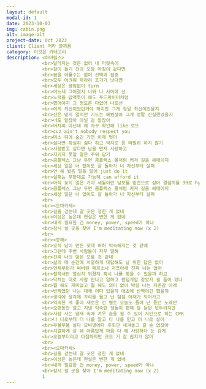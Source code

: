 ```yaml
---
layout: default
modal-id: 1
date: 2023-10-03
img: cabin.png
alt: image-alt
project-date: Oct 2023
client: Client 머라 쓸까욤
category: 이것은 카테고리
description: <하마립스>
             <br>달라지는 것은 없어 내 머릿속이
             <br>잠이 들기 전과 오늘 아침이 같다면
             <br>꿈을 이룰수는 없어 선택과 집중
             <br>모두 어려워 차라리 포기가 낫다면
             <br>세상은 끊임없이 turn
             <br>어느새 그어졌지 너와 나 사이에 선
             <br>노력을 밥먹듯이 해도 푸드파이터처럼
             <br>했어야지 그 정도론 다없어 나로선
             <br>이게 최선이었던거야 하지만 그게 정말 최선이었을지
             <br>신은 믿지 않지만 기도는 해봤잖아 그게 정말 신실했었을지
             <br>너도 알잖아 아닐 걸 알잖아
             <br>어차피 아닌데 왜 자꾸 확인해 like 로또
             <br>cuz ain't nobody respect you
             <br>미소 뒤에 숨긴 가면 이제 벗어
             <br>싫다면 확실히 싫다 하고 억지로 등 떠밀려 하지 않기
             <br>사랑받고 싶다면 남을 먼저 사랑하고
             <br>지키지 못할 말은 주워 담기
             <br>콤플렉스 그냥 두면 콤플렉스 몰처럼 커져 길을 헤매이지
             <br>세상 일은 너 없이도 잘 돌아가 너 자신부터 살펴
             <br>안 해 봤음 말을 말어 just do it
             <br>실패는 무한대로 가능해 can afford it
             <br>아직 늦지 않은 거야 세월이란 담보를 밑천으로 삼아 경험치를 99로 hype
             <br>콤플렉스 그냥 두면 콤플렉스 몰처럼 커져 길을 헤매이지
             <br>세상 일은 너 없이도 잘 돌아가 너 자신부터 살펴
             <br>
             <br><으마카세>
             <br>길을 걷는데 갈 곳은 정한 게 없네
             <br>이상은 높은데 현실은 변한 게 없네
             <br>내게 필요한 건 money, power, speed가 아냐
             <br>잠시 쉴 곳을 찾아 I'm meditating now (x 2)
             <br>
             <br><쏭해>
             <br>오직 남이 만든 잣대 허허 익숙해지는 것 같애
             <br>그런데 주변 사람들이 자꾸 말해
             <br>진짜 나의 맘은 모를 것 같대
             <br>삶의 매 순간에 치열하게 대답해도 날 위한 답은 없어
             <br>언제부턴가 써버린 페르소나 저쪼아래 진짜 나는 없어
             <br>철학서만 열심히 뒤졌지 혹시 나를 찾을 수 있을까 하고
             <br>닥치는 대로 사람 만나고 일하고 랜덤게임 같았지 쉴 틈이 있나
             <br>뭘 해도 재미없고 뭘 해도 의미 없어 박살 나는 자존감 아래
             <br>반짝였던 나는 대체 어디 있을까 애초에 반짝이긴 했을까
             <br>생각에 생각에 꼬리를 물고 난 점점 아재가 되어가고
             <br>익숙한 게 좋아 새로운 건 별로 오늘도 들어 난 듣던 노래만
             <br>오랫동안 알고 지낸 익숙한 형들이 편해 늘 듣던 넋두리지만
             <br>사람 사는 냄새 속에 겨우 숨을 쉴 수 있어 지인으로 하는 CPR
             <br>나 나로부터 더 나를 알고 다 나를 믿고 어 나로 살어
             <br>우물쭈물 살다 묘비명에다 후회만 새겨놓고 갈 순 없잖아
             <br>치열하게 살 돼 아름답게 마음 다 해 사랑하다 눈 감게
             <br>오늘부터라고 다짐하지만 크으 거 참 쉽지가 않어
             <br>
             <br><으마카세>
             <br>길을 걷는데 갈 곳은 정한 게 없네
             <br>이상은 높은데 현실은 변한 게 없네
             <br>내게 필요한 건 money, power, speed가 아냐
             <br>잠시 쉴 곳을 찾아 I'm meditating now (x 2)
             1
---
```

